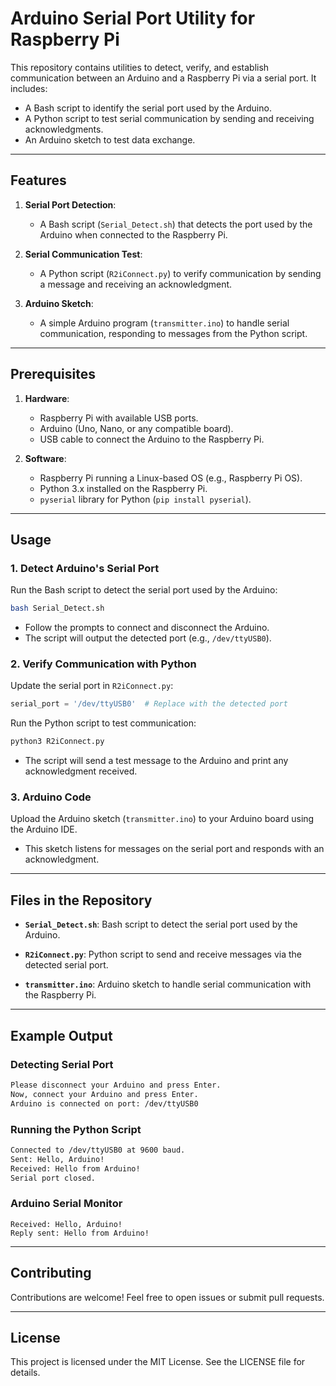 
# Arduino Serial Port Utility for Raspberry Pi

This repository contains utilities to detect, verify, and establish communication between an Arduino and a Raspberry Pi via a serial port. It includes:

- A Bash script to identify the serial port used by the Arduino.
- A Python script to test serial communication by sending and receiving acknowledgments.
- An Arduino sketch to test data exchange.

---

## Features

1. **Serial Port Detection**:
   - A Bash script (`Serial_Detect.sh`) that detects the port used by the Arduino when connected to the Raspberry Pi.

2. **Serial Communication Test**:
   - A Python script (`R2iConnect.py`) to verify communication by sending a message and receiving an acknowledgment.

3. **Arduino Sketch**:
   - A simple Arduino program (`transmitter.ino`) to handle serial communication, responding to messages from the Python script.

---

## Prerequisites

1. **Hardware**:
   - Raspberry Pi with available USB ports.
   - Arduino (Uno, Nano, or any compatible board).
   - USB cable to connect the Arduino to the Raspberry Pi.

2. **Software**:
   - Raspberry Pi running a Linux-based OS (e.g., Raspberry Pi OS).
   - Python 3.x installed on the Raspberry Pi.
   - `pyserial` library for Python (`pip install pyserial`).

---

## Usage

### 1. Detect Arduino's Serial Port

Run the Bash script to detect the serial port used by the Arduino:
```bash
bash Serial_Detect.sh
```

- Follow the prompts to connect and disconnect the Arduino.
- The script will output the detected port (e.g., `/dev/ttyUSB0`).

### 2. Verify Communication with Python

Update the serial port in `R2iConnect.py`:
```python
serial_port = '/dev/ttyUSB0'  # Replace with the detected port
```

Run the Python script to test communication:
```bash
python3 R2iConnect.py
```

- The script will send a test message to the Arduino and print any acknowledgment received.

### 3. Arduino Code

Upload the Arduino sketch (`transmitter.ino`) to your Arduino board using the Arduino IDE.

- This sketch listens for messages on the serial port and responds with an acknowledgment.

---

## Files in the Repository

- **`Serial_Detect.sh`**:
  Bash script to detect the serial port used by the Arduino.

- **`R2iConnect.py`**:
  Python script to send and receive messages via the detected serial port.

- **`transmitter.ino`**:
  Arduino sketch to handle serial communication with the Raspberry Pi.

---

## Example Output

### Detecting Serial Port
```bash
Please disconnect your Arduino and press Enter.
Now, connect your Arduino and press Enter.
Arduino is connected on port: /dev/ttyUSB0
```

### Running the Python Script
```bash
Connected to /dev/ttyUSB0 at 9600 baud.
Sent: Hello, Arduino!
Received: Hello from Arduino!
Serial port closed.
```

### Arduino Serial Monitor
```plaintext
Received: Hello, Arduino!
Reply sent: Hello from Arduino!
```

---

## Contributing

Contributions are welcome! Feel free to open issues or submit pull requests.

---

## License

This project is licensed under the MIT License. See the LICENSE file for details.
